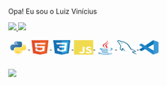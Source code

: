 Opa! Eu sou o Luiz Vinícius

<div style="display: inline">
    <a href="https://github.com/luizzvinicius">
        <img height="170em" src="https://github-readme-stats.vercel.app/api?username=luizzvinicius&show_icons=true&theme=radical&include_all_commits=true&count_private=true"/>
        <img height="170em" src="https://github-readme-stats.vercel.app/api/top-langs/?username=luizzvinicius&layout=compact&langs_count=7&theme=radical"/>
</div>

<div style="display: inline_block"><br>
    <img align="center" alt="Python" height="30" width="40" src="https://raw.githubusercontent.com/devicons/devicon/master/icons/python/python-original.svg">
    <img align="center" alt="HTML" height="30" width="40" src="https://raw.githubusercontent.com/devicons/devicon/master/icons/html5/html5-original.svg">
    <img align="center" alt="CSS" height="30" width="40" src="https://raw.githubusercontent.com/devicons/devicon/master/icons/css3/css3-original.svg">
    <img align="center" alt="JS" height="30" width="40" src="https://raw.githubusercontent.com/devicons/devicon/master/icons/javascript/javascript-plain.svg">
    <img align="center" alt="Java" height="30" width="40" src="https://github.com/devicons/devicon/blob/master/icons/java/java-original.svg">
    <img align="center" alt="MySQL" height="30" width="40" src="https://github.com/devicons/devicon/blob/master/icons/mysql/mysql-original.svg">
    <img align="center" alt="MySQL" height="30" width="40" src="https://github.com/devicons/devicon/blob/master/icons/vscode/vscode-original.svg">
</div>

##
 
<div>
  <a href="https://www.instagram.com/luizz_vinicius_/" target="_blank"><img src="https://img.shields.io/badge/-Instagram-%23E4405F?style=for-the-badge&logo=instagram&logoColor=white" target="_blank"></a>
</div>
